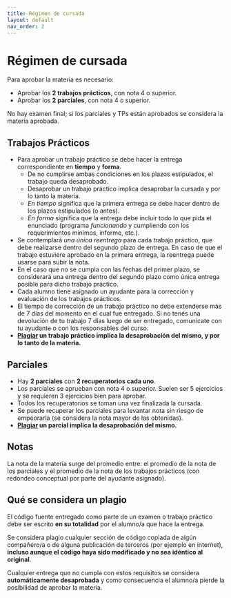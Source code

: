 ```yaml
---
title: Régimen de cursada
layout: default
nav_order: 2
---
```


# Régimen de cursada

Para aprobar la materia es necesario:

* Aprobar los **2 trabajos prácticos**, con nota 4 o superior.
* Aprobar los **2 parciales**, con nota 4 o superior.

No hay examen final; si los parciales y TPs están aprobados se considera la materia aprobada.

## Trabajos Prácticos

* Para aprobar un trabajo práctico se debe hacer la entrega correspondiente en
  **tiempo** y **forma**.
    * De no cumplirse ambas condiciones en los plazos estipulados, el trabajo
      queda desaprobado.
    * Desaprobar un trabajo práctico implica desaprobar la cursada y por lo tanto
      la materia.
    * _En tiempo_ significa que la primera entrega se debe hacer dentro de los
	  plazos estipulados (o antes).
    * _En forma_ significa que la entrega debe incluir todo lo que pida el
      enunciado (programa _funcionando_ y cumpliendo con los requerimientos
      mínimos, informe, etc.).
* Se contemplará *una única reentrega* para cada trabajo práctico, que debe
  realizarse dentro del segundo plazo de entrega. En caso de que el trabajo
  estuviere aprobado en la primera entrega, la reentrega puede usarse para
  subir la nota.
* En el caso que no se cumpla con las fechas del primer plazo, se considerará
  una entrega dentro del segundo plazo como única entrega posible para dicho
  trabajo práctico.
* Cada alumno tiene asignado un ayudante para la corrección y evaluación
  de los trabajos prácticos.
* El tiempo de corrección de un trabajo práctico no debe extenderse más de 7
  días del momento en el cual fue entregado. Si no tenés una devolución de tu
  trabajo 7 días luego de ser entregado, comunicate con tu ayudante o con los
  responsables del curso.
* **[Plagiar](#plagio) un trabajo práctico implica la desaprobación del mismo,
  y por lo tanto de la materia.**

## Parciales

* Hay **2 parciales** con **2 recuperatorios cada uno**.
* Los parciales se aprueban con nota 4 o superior. Suelen ser 5
  ejercicios y se requieren 3 ejercicios bien para aprobar.
* Todos los recuperatorios se toman una vez finalizada la cursada.
* Se puede recuperar los parciales para levantar nota sin riesgo de empeorarla
  (se considera la nota mayor de las obtenidas).
* **[Plagiar](#plagio) un parcial implica la desaprobación del mismo.**

## Notas

La nota de la materia surge del promedio entre: el promedio de la nota de los
parciales y el promedio de la nota de los trabajos prácticos (con redondeo
conceptual por parte del ayudante asignado).

## <a name="plagio"></a>Qué se considera un plagio

El código fuente entregado como parte de un examen o trabajo práctico debe ser
escrito **en su totalidad** por el alumno/a que hace la
entrega.

Se considera plagio cualquier sección de código copiada de algún compañero/a o
de alguna publicación de terceros (por ejemplo en internet), **incluso aunque
el código haya sido modificado y no sea idéntico al original**.

Cualquier entrega que no cumpla con estos requisitos se considera **automáticamente
desaprobada** y como consecuencia el alumno/a pierde la posibilidad de aprobar
la materia.
